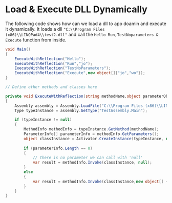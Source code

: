 # Load & Execute DLL Dynamically
The following code shows how can we load a dll to app doamin and execute it dynamically. 
It loads a dll `"C:\\Program Files (x86)\\LINQPad4\\test2.dll"` and call the `Hello Run,TestNoparameters & Execute` function from inside.

```cs
void Main()
{
	ExecuteWithReflection("Hello");
	ExecuteWithReflection("Run","jo");
	ExecuteWithReflection("TestNoParameters");
	ExecuteWithReflection("Execute",new object[]{"jo","wo"});
}

// Define other methods and classes here

private void ExecuteWithReflection(string methodName,object parameterObject =null)
{
    Assembly assembly = Assembly.LoadFile("C:\\Program Files (x86)\\LINQPad4\\test2.dll");
    Type typeInstance = assembly.GetType("TestAssembly.Main");

    if (typeInstance != null)
    {
        MethodInfo methodInfo = typeInstance.GetMethod(methodName);
        ParameterInfo[] parameterInfo = methodInfo.GetParameters();
        object classInstance = Activator.CreateInstance(typeInstance, null);
		
        if (parameterInfo.Length == 0)
        {
            // there is no parameter we can call with 'null'
            var result = methodInfo.Invoke(classInstance, null);
        }
        else
        {
            var result = methodInfo.Invoke(classInstance,new object[] { parameterObject } );
        }
    }
}
```
